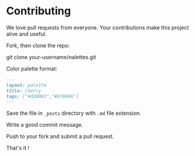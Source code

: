 # Contributing

We love pull requests from everyone. Your contributions make this project alive and useful.

Fork, then clone the repo:

git clone your-username/nalettes.git

Color palette format:
```markdown
---
layout: palette
title: Cherry
tags: ["#d20003","#6f0606"]
---

``` 
Save the file in `_posts` directory with `.md` file extension.

Write a good commit message.

Push to your fork and submit a pull request.

That's it !